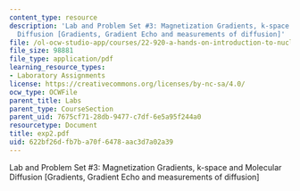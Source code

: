 ```yaml
---
content_type: resource
description: 'Lab and Problem Set #3: Magnetization Gradients, k-space and Molecular
  Diffusion [Gradients, Gradient Echo and measurements of diffusion]'
file: /ol-ocw-studio-app/courses/22-920-a-hands-on-introduction-to-nuclear-magnetic-resonance-january-iap-1997/622bf26dfb7ba70f6478aac3d7a02a39_exp2.pdf
file_size: 98881
file_type: application/pdf
learning_resource_types:
- Laboratory Assignments
license: https://creativecommons.org/licenses/by-nc-sa/4.0/
ocw_type: OCWFile
parent_title: Labs
parent_type: CourseSection
parent_uid: 7675cf71-28db-9477-c7df-6e5a95f244a0
resourcetype: Document
title: exp2.pdf
uid: 622bf26d-fb7b-a70f-6478-aac3d7a02a39
---
```

Lab and Problem Set #3: Magnetization Gradients, k-space and Molecular Diffusion [Gradients, Gradient Echo and measurements of diffusion]